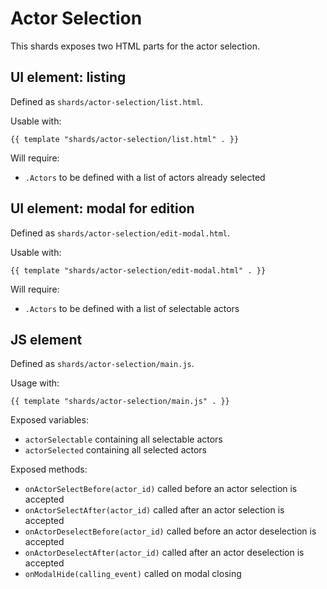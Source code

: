 # Actor Selection

This shards exposes two HTML parts for the actor selection.

## UI element: listing

Defined as `shards/actor-selection/list.html`.

Usable with:

```gotemplate
{{ template "shards/actor-selection/list.html" . }}
```

Will require:
- `.Actors` to be defined with a list of actors already selected

## UI element: modal for edition

Defined as `shards/actor-selection/edit-modal.html`.

Usable with:

```gotemplate
{{ template "shards/actor-selection/edit-modal.html" . }}
```

Will require:
- `.Actors` to be defined with a list of selectable actors

## JS element

Defined as `shards/actor-selection/main.js`.

Usage with:

```gotemplate
{{ template "shards/actor-selection/main.js" . }}
```

Exposed variables:
- `actorSelectable` containing all selectable actors
- `actorSelected` containing all selected actors

Exposed methods:
- `onActorSelectBefore(actor_id)` called before an actor selection is accepted
- `onActorSelectAfter(actor_id)` called after an actor selection is accepted
- `onActorDeselectBefore(actor_id)` called before an actor deselection is accepted
- `onActorDeselectAfter(actor_id)` called after an actor deselection is accepted
- `onModalHide(calling_event)` called on modal closing
